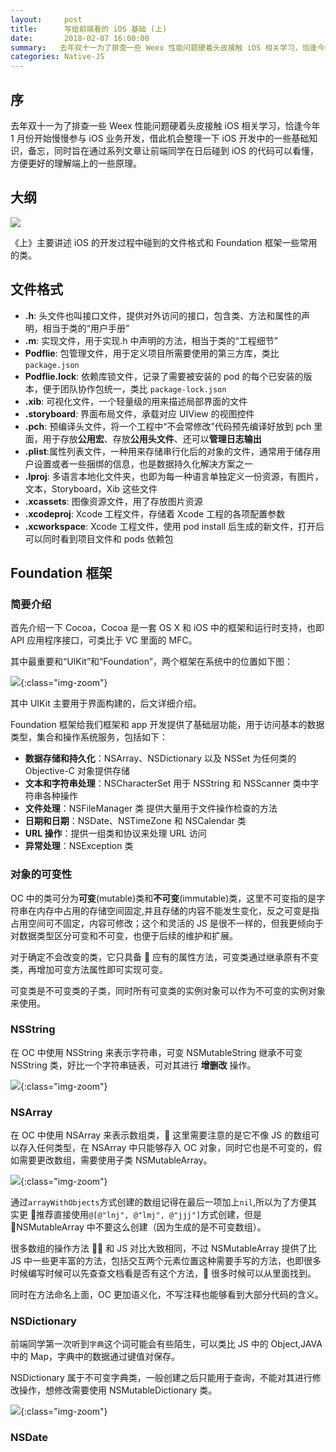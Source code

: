 ```yaml
---
layout:     post
title:      写给前端看的 iOS 基础 (上)
date:       2018-02-07 16:00:00
summary:   去年双十一为了排查一些 Weex 性能问题硬着头皮接触 iOS 相关学习，恰逢今年 1 月份开始慢慢参与 iOS 业务开发，借此机会整理一下 iOS 开发中的一些基础知识，备忘，同时旨在通过系列文章让前端同学在日后碰到 iOS 的代码可以看懂，方便更好的理解端上的一些原理。
categories: Native-JS
---
```


## 序

去年双十一为了排查一些 Weex 性能问题硬着头皮接触 iOS 相关学习，恰逢今年 1 月份开始慢慢参与 iOS 业务开发，借此机会整理一下 iOS 开发中的一些基础知识，备忘，同时旨在通过系列文章让前端同学在日后碰到 iOS 的代码可以看懂，方便更好的理解端上的一些原理。

## 大纲

![](https://img.alicdn.com/tfs/TB1KYggXHGYBuNjy0FoXXciBFXa-2112-1558.png)

《上》主要讲述 iOS 的开发过程中碰到的文件格式和 Foundation 框架一些常用的类。

## 文件格式

* **.h**: 头文件也叫接口文件，提供对外访问的接口，包含类、方法和属性的声明，相当于类的“用户手册”
* **.m**: 实现文件，用于实现.h 中声明的方法，相当于类的“工程细节”
* **Podflie**: 包管理文件，用于定义项目所需要使用的第三方库，类比 `package.json`
* **Podflie.lock**: 依赖库锁文件，记录了需要被安装的 pod 的每个已安装的版本，便于团队协作包统一，类比 `package-lock.json`
* **.xib**: 可视化文件，一个轻量级的用来描述局部界面的文件
* **.storyboard**: 界面布局文件，承载对应 UIView 的视图控件
* **.pch**: 预编译头文件，将一个工程中“不会常修改”代码预先编译好放到 pch 里面，用于存放**公用宏**、存放**公用头文件**、还可以**管理日志输出**
* **.plist**:属性列表文件，一种用来存储串行化后的对象的文件，通常用于储存用户设置或者一些捆绑的信息，也是数据持久化解决方案之一
* **.lproj**: 多语言本地化文件夹，也即为每一种语言单独定义一份资源，有图片，文本，Storyboard，Xib 这些文件
* **.xcassets**: 图像资源文件，用了存放图片资源
* **.xcodeproj**: Xcode 工程文件，存储着 Xcode 工程的各项配置参数
* **.xcworkspace**: Xcode 工程文件，使用 pod install 后生成的新文件，打开后可以同时看到项目文件和 pods 依赖包

## Foundation 框架

### 简要介绍

首先介绍一下 Cocoa，Cocoa 是一套 OS X 和 iOS 中的框架和运行时支持，也即 API 应用程序接口，可类比于 VC 里面的 MFC。

其中最重要和“UIKit”和“Foundation”，两个框架在系统中的位置如下图：

![](https://images0.cnblogs.com/blog/62046/201408/011901227126262.jpg){:class="img-zoom"}

其中 UIKit 主要用于界面构建的，后文详细介绍。

Foundation 框架给我们框架和 app 开发提供了基础层功能，用于访问基本的数据类型，集合和操作系统服务，包括如下：

* **数据存储和持久化**：NSArray、NSDictionary 以及 NSSet 为任何类的 Objective-C 对象提供存储
* **文本和字符串处理**：NSCharacterSet 用于 NSString 和 NSScanner 类中字符串各种操作
* **文件处理**：NSFileManager 类 提供大量用于文件操作检查的方法
* **日期和日期**：NSDate、NSTimeZone 和 NSCalendar 类
* **URL 操作**：提供一组类和协议来处理 URL 访问
* **异常处理**：NSException 类

### 对象的可变性

OC 中的类可分为**可变**(mutable)类和**不可变**(immutable)类，这里不可变指的是字符串在内存中占用的存储空间固定,并且存储的内容不能发生变化，反之可变是指占用空间可不固定，内容可修改；这个和灵活的 JS 是很不一样的，但我更倾向于对数据类型区分可变和不可变，也便于后续的维护和扩展。

对于确定不会改变的类，它只具备  应有的属性方法，可变类通过继承原有不变类，再增加可变方法属性即可实现可变。

可变类是不可变类的子类，同时所有可变类的实例对象可以作为不可变的实例对象来使用。

### NSString

在 OC 中使用 NSString 来表示字符串，可变 NSMutableString 继承不可变 NSString 类，好比一个字符串链表，可对其进行 **增删改** 操作。

![](https://img.alicdn.com/tfs/TB146QeXGmWBuNjy1XaXXXCbXXa-2128-1834.png){:class="img-zoom"}

### NSArray

在 OC 中使用 NSArray 来表示数组类， 这里需要注意的是它不像 JS 的数组可以存入任何类型，在 NSArray 中只能够存入 OC 对象，同时它也是不可变的，假如需要更改数组，需要使用子类 NSMutableArray。

![](https://img.alicdn.com/tfs/TB1DB3lXKuSBuNjy1XcXXcYjFXa-1702-2312.png){:class="img-zoom"}

通过`arrayWithObjects`方式创建的数组记得在最后一项加上`nil`,所以为了方便其实更  推荐直接使用`@[@"lnj", @"lmj", @"jjj"]`方式创建，但是 NSMutableArray 中不要这么创建（因为生成的是不可变数组）。

很多数组的操作方法  和 JS 对比大致相同，不过 NSMutableArray 提供了比 JS 中一些更丰富的方法，包括交互两个元素位置这种需要手写的方法，也即很多时候编写时候可以先查查文档看是否有这个方法， 很多时候可以从里面找到。

同时在方法命名上面，OC 更加语义化，不写注释也能够看到大部分代码的含义。

### NSDictionary

前端同学第一次听到`字典`这个词可能会有些陌生，可以类比 JS 中的 Object,JAVA 中的 Map，字典中的数据通过键值对保存。

NSDictionary 属于不可变字典类，一般创建之后只能用于查询，不能对其进行修改操作，想修改需要使用 NSMutableDictionary 类。

![](https://img.alicdn.com/tfs/TB1XJwgXMmTBuNjy1XbXXaMrVXa-1738-926.png){:class="img-zoom"}


### NSDate
